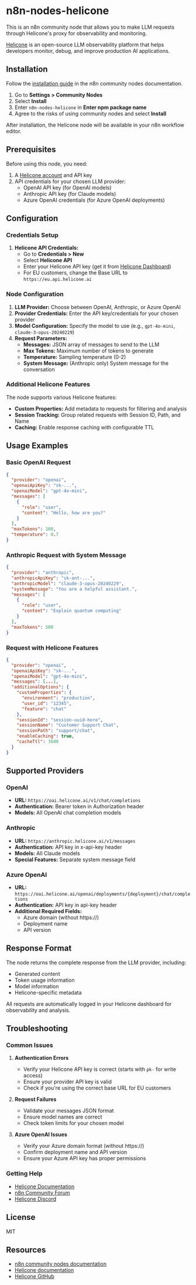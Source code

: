 # n8n-nodes-helicone

This is an n8n community node that allows you to make LLM requests through Helicone's proxy for observability and monitoring.

[Helicone](https://helicone.ai) is an open-source LLM observability platform that helps developers monitor, debug, and improve production AI applications.

## Installation

Follow the [installation guide](https://docs.n8n.io/integrations/community-nodes/installation/) in the n8n community nodes documentation.

1. Go to **Settings > Community Nodes**
2. Select **Install**
3. Enter `n8n-nodes-helicone` in **Enter npm package name**
4. Agree to the risks of using community nodes and select **Install**

After installation, the Helicone node will be available in your n8n workflow editor.

## Prerequisites

Before using this node, you need:

1. A [Helicone account](https://helicone.ai) and API key
2. API credentials for your chosen LLM provider:
   - OpenAI API key (for OpenAI models)
   - Anthropic API key (for Claude models)
   - Azure OpenAI credentials (for Azure OpenAI deployments)

## Configuration

### Credentials Setup

1. **Helicone API Credentials:**
   - Go to **Credentials > New**
   - Select **Helicone API**
   - Enter your Helicone API key (get it from [Helicone Dashboard](https://helicone.ai/dashboard))
   - For EU customers, change the Base URL to `https://eu.api.helicone.ai`

### Node Configuration

1. **LLM Provider:** Choose between OpenAI, Anthropic, or Azure OpenAI
2. **Provider Credentials:** Enter the API key/credentials for your chosen provider
3. **Model Configuration:** Specify the model to use (e.g., `gpt-4o-mini`, `claude-3-opus-20240229`)
4. **Request Parameters:**
   - **Messages:** JSON array of messages to send to the LLM
   - **Max Tokens:** Maximum number of tokens to generate
   - **Temperature:** Sampling temperature (0-2)
   - **System Message:** (Anthropic only) System message for the conversation

### Additional Helicone Features

The node supports various Helicone features:

- **Custom Properties:** Add metadata to requests for filtering and analysis
- **Session Tracking:** Group related requests with Session ID, Path, and Name
- **Caching:** Enable response caching with configurable TTL

## Usage Examples

### Basic OpenAI Request

```json
{
  "provider": "openai",
  "openaiApiKey": "sk-...",
  "openaiModel": "gpt-4o-mini",
  "messages": [
    {
      "role": "user",
      "content": "Hello, how are you?"
    }
  ],
  "maxTokens": 100,
  "temperature": 0.7
}
```

### Anthropic Request with System Message

```json
{
  "provider": "anthropic",
  "anthropicApiKey": "sk-ant-...",
  "anthropicModel": "claude-3-opus-20240229",
  "systemMessage": "You are a helpful assistant.",
  "messages": [
    {
      "role": "user",
      "content": "Explain quantum computing"
    }
  ],
  "maxTokens": 500
}
```

### Request with Helicone Features

```json
{
  "provider": "openai",
  "openaiApiKey": "sk-...",
  "openaiModel": "gpt-4o-mini",
  "messages": [...],
  "additionalOptions": {
    "customProperties": {
      "environment": "production",
      "user_id": "12345",
      "feature": "chat"
    },
    "sessionId": "session-uuid-here",
    "sessionName": "Customer Support Chat",
    "sessionPath": "support/chat",
    "enableCaching": true,
    "cacheTtl": 3600
  }
}
```

## Supported Providers

### OpenAI
- **URL:** `https://oai.helicone.ai/v1/chat/completions`
- **Authentication:** Bearer token in Authorization header
- **Models:** All OpenAI chat completion models

### Anthropic
- **URL:** `https://anthropic.helicone.ai/v1/messages`
- **Authentication:** API key in x-api-key header
- **Models:** All Claude models
- **Special Features:** Separate system message field

### Azure OpenAI
- **URL:** `https://oai.helicone.ai/openai/deployments/{deployment}/chat/completions`
- **Authentication:** API key in api-key header
- **Additional Required Fields:**
  - Azure domain (without https://)
  - Deployment name
  - API version

## Response Format

The node returns the complete response from the LLM provider, including:

- Generated content
- Token usage information
- Model information
- Helicone-specific metadata

All requests are automatically logged in your Helicone dashboard for observability and analysis.

## Troubleshooting

### Common Issues

1. **Authentication Errors**
   - Verify your Helicone API key is correct (starts with `pk-` for write access)
   - Ensure your provider API key is valid
   - Check if you're using the correct base URL for EU customers

2. **Request Failures**
   - Validate your messages JSON format
   - Ensure model names are correct
   - Check token limits for your chosen model

3. **Azure OpenAI Issues**
   - Verify your Azure domain format (without https://)
   - Confirm deployment name and API version
   - Ensure your Azure API key has proper permissions

### Getting Help

- [Helicone Documentation](https://docs.helicone.ai)
- [n8n Community Forum](https://community.n8n.io)
- [Helicone Discord](https://discord.gg/helicone)

## License

MIT

## Resources

- [n8n community nodes documentation](https://docs.n8n.io/integrations/community-nodes/)
- [Helicone documentation](https://docs.helicone.ai)
- [Helicone GitHub](https://github.com/Helicone/helicone)

